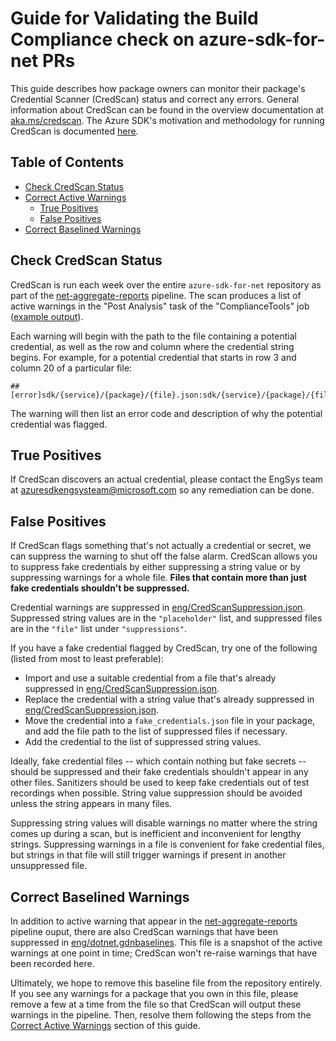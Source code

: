# Guide for Validating the Build Compliance check on azure-sdk-for-net PRs

This guide describes how package owners can monitor their package's Credential Scanner (CredScan) status and correct any errors.
General information about CredScan can be found in the overview documentation at [aka.ms/credscan][credscan_doc]. The
Azure SDK's motivation and methodology for running CredScan is documented [here][devops_doc].

## Table of Contents
- [Check CredScan Status](#check-credscan-status)
- [Correct Active Warnings](#correct-active-warnings)
  - [True Positives](#true-positives)
  - [False Positives](#false-positives)
- [Correct Baselined Warnings](#correct-baselined-warnings)

## Check CredScan Status
CredScan is run each week over the entire `azure-sdk-for-net` repository as part of the
[net-aggregate-reports][aggregate_reports] pipeline. The scan produces a list of active warnings in the "Post
Analysis" task of the "ComplianceTools" job ([example output][credscan_output]).

Each warning will begin with the path to the file containing a potential credential, as well as the row and column where
the credential string begins. For example, for a potential credential that starts in row 3 and column 20 of a
particular file:
```
##[error]sdk/{service}/{package}/{file}.json:sdk/{service}/{package}/{file}.json(3,20)
```

The warning will then list an error code and description of why the potential credential was flagged.

## True Positives
If CredScan discovers an actual credential, please contact the EngSys team at azuresdkengsysteam@microsoft.com so any
remediation can be done.

## False Positives
If CredScan flags something that's not actually a credential or secret, we can suppress the warning to shut off the
false alarm. CredScan allows you to suppress fake credentials by either suppressing a string value or by suppressing
warnings for a whole file. **Files that contain more than just fake credentials shouldn't be suppressed.**

Credential warnings are suppressed in [eng/CredScanSuppression.json][suppression_file]. Suppressed string values are in
the `"placeholder"` list, and suppressed files are in the `"file"` list under `"suppressions"`.

If you have a fake credential flagged by CredScan, try one of the following (listed from most to least preferable):
  - Import and use a suitable credential from a file that's already suppressed in [eng/CredScanSuppression.json][suppression_file].
  - Replace the credential with a string value that's already suppressed in [eng/CredScanSuppression.json][suppression_file].
  - Move the credential into a `fake_credentials.json` file in your package, and add the file path to the list of suppressed files if necessary.
  - Add the credential to the list of suppressed string values.

Ideally, fake credential files -- which contain nothing but fake secrets -- should be suppressed and their fake
credentials shouldn't appear in any other files. Sanitizers should be used to keep fake credentials out of test
recordings when possible. String value suppression should be avoided unless the string appears in many files.

Suppressing string values will disable warnings no matter where the string comes up during a scan, but is inefficient
and inconvenient for lengthy strings. Suppressing warnings in a file is convenient for fake credential files, but
strings in that file will still trigger warnings if present in another unsuppressed file.

## Correct Baselined Warnings
In addition to active warning that appear in the [net-aggregate-reports][aggregate_reports] pipeline ouput, there
are also CredScan warnings that have been suppressed in [eng/dotnet.gdnbaselines][baseline]. This file is a snapshot of
the active warnings at one point in time; CredScan won't re-raise warnings that have been recorded here.

Ultimately, we hope to remove this baseline file from the repository entirely. If you see any warnings for a package
that you own in this file, please remove a few at a time from the file so that CredScan will output these warnings in
the pipeline. Then, resolve them following the steps from the [Correct Active Warnings](#correct-active-warnings)
section of this guide.

[aggregate_reports]: https://dev.azure.com/azure-sdk/internal/_build?definitionId=1399&_a=summary
[baseline]: https://github.com/Azure/azure-sdk-for-net/blob/main/eng/dotnet.gdnbaselines
[credscan_doc]: https://aka.ms/credscan
[credscan_output]: https://dev.azure.com/azure-sdk/internal/_build/results?buildId=1321293&view=logs&j=3b141548-98d7-5be1-7ef8-eeb08ca02972&t=7989ab4d-bdd3-5239-37e1-e3681bbc7025
[devops_doc]: https://dev.azure.com/azure-sdk/internal/_wiki/wikis/internal.wiki/413/Credential-Scan-Step-in-Pipeline
[suppression_file]: https://github.com/Azure/azure-sdk-for-net/blob/main/eng/CredScanSuppression.json
